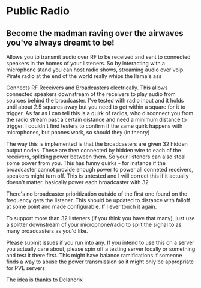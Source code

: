 # Public Radio
## Become the madman raving over the airwaves you've always dreamt to be!

Allows you to transmit audio over RF to be received and sent to connected speakers in the homes of your listeners. So by interacting with a microphone stand you can host radio shows, streaming audio over voip. Pirate radio at the end of the world really whips the llama's ass

Connects RF Receivers and Broadcasters electrically. This allows connected speakers downstream of the receivers to play audio from sources behind the broadcaster. 
I've tested with radio input and it holds until about 2.5 squares away but you need to get within a square for it to trigger. 
As far as I can tell this is a quirk of radios, who disconnect you from the radio stream past a certain distance and need a minimum distance to trigger.
I couldn't find testers to confirm if the same quirk happens with microphones, but phones work, so should they (in theory)

The way this is implemented is that the broadcasters are given 32 hidden output nodes. These are then connected by hidden wire to each of the receivers, splitting power between them. So your listeners can also steal some power from you.
This has funny quirks - for instance if the broadcaster cannot provide enough power to power all conneted receivers, speakers might turn off. This is untested and I will correct this if it actually doesn't matter.
basically power each broadcaster with 32

There's no broadcaster prioritization outside of the first one found on the frequency gets the listener. This should be updated to distance with falloff at some point and made configurable. If I ever touch it again.

To support more than 32 listeners (if you think you have that many), just use a splitter downstream of your microphone/radio to split the signal to as many broadcasters as you'd like.

Please submit issues if you run into any. If you intend to use this on a server you actually care about, please spin off a testing server locally or something and test it there first. 
This might have balance ramifications if someone finds a way to abuse the power transmission so it might only be appropriate for PVE servers



The idea is thanks to Delanorix
